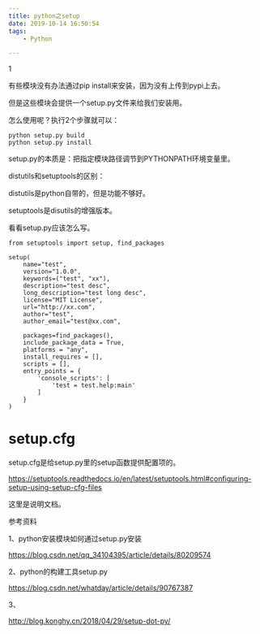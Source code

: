 ```yaml
---
title: python之setup
date: 2019-10-14 16:50:54
tags:
	- Python

---
```


1

有些模块没有办法通过pip install来安装，因为没有上传到pypi上去。

但是这些模块会提供一个setup.py文件来给我们安装用。

怎么使用呢？执行2个步骤就可以：

```
python setup.py build
python setup.py install
```

setup.py的本质是：把指定模块路径调节到PYTHONPATH环境变量里。

distutils和setuptools的区别：

distutils是python自带的，但是功能不够好。

setuptools是disutils的增强版本。



看看setup.py应该怎么写。

```
from setuptools import setup, find_packages

setup(
    name="test",
    version="1.0.0",
    keywords=("test", "xx"),
    description="test desc",
    long_description="test long desc",
    license="MIT License",
    url="http://xx.com",
    author="test",
    author_email="test@xx.com",

    packages=find_packages(),
    include_package_data = True,
    platforms = "any",
    install_requires = [],
    scripts = [],
    entry_points = {
        'console_scripts': [
            'test = test.help:main'
        ]
    }
)
```



# setup.cfg

setup.cfg是给setup.py里的setup函数提供配置项的。

https://setuptools.readthedocs.io/en/latest/setuptools.html#configuring-setup-using-setup-cfg-files

这里是说明文档。



参考资料

1、python安装模块如何通过setup.py安装

https://blog.csdn.net/qq_34104395/article/details/80209574

2、python的构建工具setup.py

https://blog.csdn.net/whatday/article/details/90767387

3、

http://blog.konghy.cn/2018/04/29/setup-dot-py/